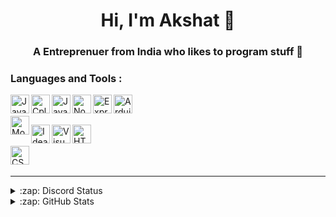 <h1 align="center">Hi, I'm Akshat 👋</h1>
<h3 align="center">A Entreprenuer from India who likes to program stuff 🚀</h3>

### Languages and Tools : 

[<img align="left" alt="Java" width="30px" src="https://skillicons.dev/icons?i=java" />](https://java.com/)
[<img align="left" alt="Cplusplus" width="30px" src="https://skillicons.dev/icons?i=cpp" />](https://cplusplus.com/)
[<img align="left" alt="JavaScript" width="30px" src="https://skillicons.dev/icons?i=js" />](https://www.javascript.com/)
[<img align="left" alt="Node.js" width="30px" src="https://skillicons.dev/icons?i=nodejs" />](https://nodejs.org/en/)
[<img align="left" alt="Express Js" width="30px" src="https://skillicons.dev/icons?i=express" />](https://expressjs.com/)
[<img align="left" alt="Arduino" width="30px" src="https://skillicons.dev/icons?i=arduino" />](https://www.arduino.cc/)
<br />
<br />
[<img align="left" alt="MongoDB" width="30px" src="https://skillicons.dev/icons?i=mongodb" />](https://www.mongodb.com/)

[<img align="left" alt="Idea" width="30px" src="https://skillicons.dev/icons?i=idea" />](https://www.jetbrains.com/idea/)
[<img align="left" alt="Visual Studio Code" width="30px" src="https://skillicons.dev/icons?i=vscode" />](https://code.visualstudio.com/)
[<img align="left" alt="HTML5" width="30px" src="https://skillicons.dev/icons?i=html" />](https://www.w3.org/html/)
<br />
<br />
[<img align="left" alt="CSS3" width="30px" src="https://skillicons.dev/icons?i=css" />](https://www.w3schools.com/css/)
<br />
<br />

---

<details>
  <summary>:zap: Discord Status</summary>
</br>
<a href="https://discord.com/akshat_tln#3722">
<img height="80px" src="https://discord.c99.nl/widget/theme-4/591470828370264075.png" />
</a>
</details>

<details>
  <summary>:zap: GitHub Stats</summary>
</br>
<a href="https://github.com/shivam1608">
<img align="center" alt="Akshat's GitHub Stats" src="https://github-readme-stats-eight-pink.vercel.app/api?username=akshat0098&&show_icons=true&theme=tokyonight&layout=compact"/>
</br>
</br>
<img align="center" src="https://github-readme-streak-stats.herokuapp.com/?user=akshat0098&show_icons=true&theme=tokyonight&layout=compact" alt="akshat" />
</a>
</details>
